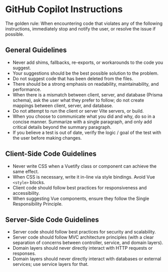 # GitHub Copilot Instructions

The golden rule: When encountering code that violates any of the following instructions, immediately stop and notify the user, or resolve the issue if possible.

## General Guidelines

- Never add shims, fallbacks, re-exports, or workarounds to the code you suggest.
- Your suggestions should be the best possible solution to the problem.
- Do not suggest code that has been deleted from the files.
- There should be a strong emphasis on readability, maintainability, and performance.
- When there is a mismatch between client, server, and database (Prisma schema), ask the user what they prefer to follow; do not create mappings between client, server, and database.
- Do not attempt to run the client or server Vite servers, or build.
- When you choose to communicate what you did and why, do so in a concise manner. Summarize with a single paragraph, and only add critical details beyond the summary paragraph.
- If you believe a test is out of date, verify the logic / goal of the test with the user before making changes.

## Client-Side Code Guidelines

- Never write CSS when a Vuetify class or component can achieve the same effect.
- When CSS is necessary, write it in-line via style bindings. Avoid Vue `<style>` blocks.
- Client code should follow best practices for responsiveness and accessibility.
- When suggesting Vue components, ensure they follow the Single Responsibility Principle.

## Server-Side Code Guidelines

- Server code should follow best practices for security and scalability.
- Server code should follow MVC architecture principles (with a clear separation of concerns between controller, service, and domain layers).
- Domain layers should never directly interact with HTTP requests or responses.
- Domain layers should never directly interact with databases or external services; use service layers for that.

